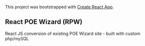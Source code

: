 This project was bootstrapped with [Create React App](https://github.com/facebook/create-react-app).

## React POE Wizard (RPW)

React JS conversion of existing POE Wizard site - built with custom php/mySQL